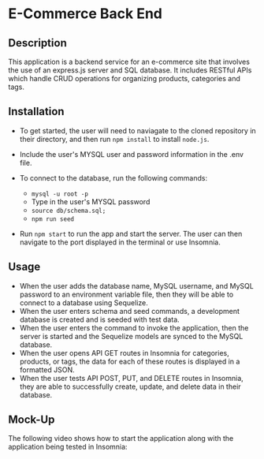 # E-Commerce Back End

## Description

This application is a backend service for an e-commerce site that involves the use of an express.js server and SQL database. It includes RESTful APIs which handle CRUD operations for organizing products, categories and tags. 


## Installation

* To get started, the user will need to naviagate to the cloned repository in their directory, and then run `npm install` to install `node.js`.

* Include the user's MYSQL user and password information in the .env file.

* To connect to the database, run the following commands:
  * `mysql -u root -p`
  * Type in the user's MYSQL password
  * `source db/schema.sql;`
  * `npm run seed`

* Run `npm start` to run the app and start the server. The user can then navigate to the port displayed in the terminal or use Insomnia.

## Usage

* When the user adds the database name, MySQL username, and MySQL password to an environment variable file, then they will be able to connect to a database using Sequelize.
* When the user enters schema and seed commands, a development database is created and is seeded with test data.
* When the user enters the command to invoke the application, then the server is started and the Sequelize models are synced to the MySQL database.
* When the user opens API GET routes in Insomnia for categories, products, or tags, the data for each of these routes is displayed in a formatted JSON.
* When the user tests API POST, PUT, and DELETE routes in Insomnia, they are able to successfully create, update, and delete data in their database.

## Mock-Up

The following video shows how to start the application along with the application being tested in Insomnia:
